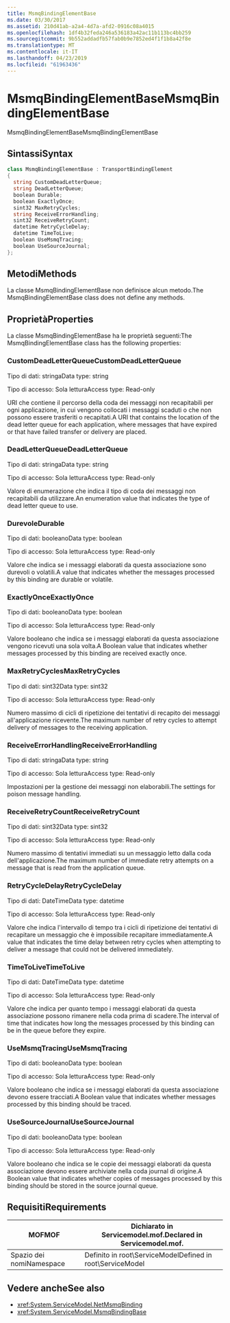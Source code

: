 ```yaml
---
title: MsmqBindingElementBase
ms.date: 03/30/2017
ms.assetid: 210d41ab-a2a4-4d7a-afd2-0916c08a4015
ms.openlocfilehash: 1df4b32feda246a536183a42ac11b113bc4bb259
ms.sourcegitcommit: 9b552addadfb57fab0b9e7852ed4f1f1b8a42f8e
ms.translationtype: MT
ms.contentlocale: it-IT
ms.lasthandoff: 04/23/2019
ms.locfileid: "61963436"
---
```

# <a name="msmqbindingelementbase"></a><span data-ttu-id="0e558-102">MsmqBindingElementBase</span><span class="sxs-lookup"><span data-stu-id="0e558-102">MsmqBindingElementBase</span></span>
<span data-ttu-id="0e558-103">MsmqBindingElementBase</span><span class="sxs-lookup"><span data-stu-id="0e558-103">MsmqBindingElementBase</span></span>  
  
## <a name="syntax"></a><span data-ttu-id="0e558-104">Sintassi</span><span class="sxs-lookup"><span data-stu-id="0e558-104">Syntax</span></span>  
  
```csharp  
class MsmqBindingElementBase : TransportBindingElement  
{  
  string CustomDeadLetterQueue;  
  string DeadLetterQueue;  
  boolean Durable;  
  boolean ExactlyOnce;  
  sint32 MaxRetryCycles;  
  string ReceiveErrorHandling;  
  sint32 ReceiveRetryCount;  
  datetime RetryCycleDelay;  
  datetime TimeToLive;  
  boolean UseMsmqTracing;  
  boolean UseSourceJournal;  
};  
```  
  
## <a name="methods"></a><span data-ttu-id="0e558-105">Metodi</span><span class="sxs-lookup"><span data-stu-id="0e558-105">Methods</span></span>  
 <span data-ttu-id="0e558-106">La classe MsmqBindingElementBase non definisce alcun metodo.</span><span class="sxs-lookup"><span data-stu-id="0e558-106">The MsmqBindingElementBase class does not define any methods.</span></span>  
  
## <a name="properties"></a><span data-ttu-id="0e558-107">Proprietà</span><span class="sxs-lookup"><span data-stu-id="0e558-107">Properties</span></span>  
 <span data-ttu-id="0e558-108">La classe MsmqBindingElementBase ha le proprietà seguenti:</span><span class="sxs-lookup"><span data-stu-id="0e558-108">The MsmqBindingElementBase class has the following properties:</span></span>  
  
### <a name="customdeadletterqueue"></a><span data-ttu-id="0e558-109">CustomDeadLetterQueue</span><span class="sxs-lookup"><span data-stu-id="0e558-109">CustomDeadLetterQueue</span></span>  
 <span data-ttu-id="0e558-110">Tipo di dati: stringa</span><span class="sxs-lookup"><span data-stu-id="0e558-110">Data type: string</span></span>  
  
 <span data-ttu-id="0e558-111">Tipo di accesso: Sola lettura</span><span class="sxs-lookup"><span data-stu-id="0e558-111">Access type: Read-only</span></span>  
  
 <span data-ttu-id="0e558-112">URI che contiene il percorso della coda dei messaggi non recapitabili per ogni applicazione, in cui vengono collocati i messaggi scaduti o che non possono essere trasferiti o recapitati.</span><span class="sxs-lookup"><span data-stu-id="0e558-112">A URI that contains the location of the dead letter queue for each application, where messages that have expired or that have failed transfer or delivery are placed.</span></span>  
  
### <a name="deadletterqueue"></a><span data-ttu-id="0e558-113">DeadLetterQueue</span><span class="sxs-lookup"><span data-stu-id="0e558-113">DeadLetterQueue</span></span>  
 <span data-ttu-id="0e558-114">Tipo di dati: stringa</span><span class="sxs-lookup"><span data-stu-id="0e558-114">Data type: string</span></span>  
  
 <span data-ttu-id="0e558-115">Tipo di accesso: Sola lettura</span><span class="sxs-lookup"><span data-stu-id="0e558-115">Access type: Read-only</span></span>  
  
 <span data-ttu-id="0e558-116">Valore di enumerazione che indica il tipo di coda dei messaggi non recapitabili da utilizzare.</span><span class="sxs-lookup"><span data-stu-id="0e558-116">An enumeration value that indicates the type of dead letter queue to use.</span></span>  
  
### <a name="durable"></a><span data-ttu-id="0e558-117">Durevole</span><span class="sxs-lookup"><span data-stu-id="0e558-117">Durable</span></span>  
 <span data-ttu-id="0e558-118">Tipo di dati: booleano</span><span class="sxs-lookup"><span data-stu-id="0e558-118">Data type: boolean</span></span>  
  
 <span data-ttu-id="0e558-119">Tipo di accesso: Sola lettura</span><span class="sxs-lookup"><span data-stu-id="0e558-119">Access type: Read-only</span></span>  
  
 <span data-ttu-id="0e558-120">Valore che indica se i messaggi elaborati da questa associazione sono durevoli o volatili.</span><span class="sxs-lookup"><span data-stu-id="0e558-120">A value that indicates whether the messages processed by this binding are durable or volatile.</span></span>  
  
### <a name="exactlyonce"></a><span data-ttu-id="0e558-121">ExactlyOnce</span><span class="sxs-lookup"><span data-stu-id="0e558-121">ExactlyOnce</span></span>  
 <span data-ttu-id="0e558-122">Tipo di dati: booleano</span><span class="sxs-lookup"><span data-stu-id="0e558-122">Data type: boolean</span></span>  
  
 <span data-ttu-id="0e558-123">Tipo di accesso: Sola lettura</span><span class="sxs-lookup"><span data-stu-id="0e558-123">Access type: Read-only</span></span>  
  
 <span data-ttu-id="0e558-124">Valore booleano che indica se i messaggi elaborati da questa associazione vengono ricevuti una sola volta.</span><span class="sxs-lookup"><span data-stu-id="0e558-124">A Boolean value that indicates whether messages processed by this binding are received exactly once.</span></span>  
  
### <a name="maxretrycycles"></a><span data-ttu-id="0e558-125">MaxRetryCycles</span><span class="sxs-lookup"><span data-stu-id="0e558-125">MaxRetryCycles</span></span>  
 <span data-ttu-id="0e558-126">Tipo di dati: sint32</span><span class="sxs-lookup"><span data-stu-id="0e558-126">Data type: sint32</span></span>  
  
 <span data-ttu-id="0e558-127">Tipo di accesso: Sola lettura</span><span class="sxs-lookup"><span data-stu-id="0e558-127">Access type: Read-only</span></span>  
  
 <span data-ttu-id="0e558-128">Numero massimo di cicli di ripetizione dei tentativi di recapito dei messaggi all'applicazione ricevente.</span><span class="sxs-lookup"><span data-stu-id="0e558-128">The maximum number of retry cycles to attempt delivery of messages to the receiving application.</span></span>  
  
### <a name="receiveerrorhandling"></a><span data-ttu-id="0e558-129">ReceiveErrorHandling</span><span class="sxs-lookup"><span data-stu-id="0e558-129">ReceiveErrorHandling</span></span>  
 <span data-ttu-id="0e558-130">Tipo di dati: stringa</span><span class="sxs-lookup"><span data-stu-id="0e558-130">Data type: string</span></span>  
  
 <span data-ttu-id="0e558-131">Tipo di accesso: Sola lettura</span><span class="sxs-lookup"><span data-stu-id="0e558-131">Access type: Read-only</span></span>  
  
 <span data-ttu-id="0e558-132">Impostazioni per la gestione dei messaggi non elaborabili.</span><span class="sxs-lookup"><span data-stu-id="0e558-132">The settings for poison message handling.</span></span>  
  
### <a name="receiveretrycount"></a><span data-ttu-id="0e558-133">ReceiveRetryCount</span><span class="sxs-lookup"><span data-stu-id="0e558-133">ReceiveRetryCount</span></span>  
 <span data-ttu-id="0e558-134">Tipo di dati: sint32</span><span class="sxs-lookup"><span data-stu-id="0e558-134">Data type: sint32</span></span>  
  
 <span data-ttu-id="0e558-135">Tipo di accesso: Sola lettura</span><span class="sxs-lookup"><span data-stu-id="0e558-135">Access type: Read-only</span></span>  
  
 <span data-ttu-id="0e558-136">Numero massimo di tentativi immediati su un messaggio letto dalla coda dell'applicazione.</span><span class="sxs-lookup"><span data-stu-id="0e558-136">The maximum number of immediate retry attempts on a message that is read from the application queue.</span></span>  
  
### <a name="retrycycledelay"></a><span data-ttu-id="0e558-137">RetryCycleDelay</span><span class="sxs-lookup"><span data-stu-id="0e558-137">RetryCycleDelay</span></span>  
 <span data-ttu-id="0e558-138">Tipo di dati: DateTime</span><span class="sxs-lookup"><span data-stu-id="0e558-138">Data type: datetime</span></span>  
  
 <span data-ttu-id="0e558-139">Tipo di accesso: Sola lettura</span><span class="sxs-lookup"><span data-stu-id="0e558-139">Access type: Read-only</span></span>  
  
 <span data-ttu-id="0e558-140">Valore che indica l'intervallo di tempo tra i cicli di ripetizione dei tentativi di recapitare un messaggio che è impossibile recapitare immediatamente.</span><span class="sxs-lookup"><span data-stu-id="0e558-140">A value that indicates the time delay between retry cycles when attempting to deliver a message that could not be delivered immediately.</span></span>  
  
### <a name="timetolive"></a><span data-ttu-id="0e558-141">TimeToLive</span><span class="sxs-lookup"><span data-stu-id="0e558-141">TimeToLive</span></span>  
 <span data-ttu-id="0e558-142">Tipo di dati: DateTime</span><span class="sxs-lookup"><span data-stu-id="0e558-142">Data type: datetime</span></span>  
  
 <span data-ttu-id="0e558-143">Tipo di accesso: Sola lettura</span><span class="sxs-lookup"><span data-stu-id="0e558-143">Access type: Read-only</span></span>  
  
 <span data-ttu-id="0e558-144">Valore che indica per quanto tempo i messaggi elaborati da questa associazione possono rimanere nella coda prima di scadere.</span><span class="sxs-lookup"><span data-stu-id="0e558-144">The interval of time that indicates how long the messages processed by this binding can be in the queue before they expire.</span></span>  
  
### <a name="usemsmqtracing"></a><span data-ttu-id="0e558-145">UseMsmqTracing</span><span class="sxs-lookup"><span data-stu-id="0e558-145">UseMsmqTracing</span></span>  
 <span data-ttu-id="0e558-146">Tipo di dati: booleano</span><span class="sxs-lookup"><span data-stu-id="0e558-146">Data type: boolean</span></span>  
  
 <span data-ttu-id="0e558-147">Tipo di accesso: Sola lettura</span><span class="sxs-lookup"><span data-stu-id="0e558-147">Access type: Read-only</span></span>  
  
 <span data-ttu-id="0e558-148">Valore booleano che indica se i messaggi elaborati da questa associazione devono essere tracciati.</span><span class="sxs-lookup"><span data-stu-id="0e558-148">A Boolean value that indicates whether messages processed by this binding should be traced.</span></span>  
  
### <a name="usesourcejournal"></a><span data-ttu-id="0e558-149">UseSourceJournal</span><span class="sxs-lookup"><span data-stu-id="0e558-149">UseSourceJournal</span></span>  
 <span data-ttu-id="0e558-150">Tipo di dati: booleano</span><span class="sxs-lookup"><span data-stu-id="0e558-150">Data type: boolean</span></span>  
  
 <span data-ttu-id="0e558-151">Tipo di accesso: Sola lettura</span><span class="sxs-lookup"><span data-stu-id="0e558-151">Access type: Read-only</span></span>  
  
 <span data-ttu-id="0e558-152">Valore booleano che indica se le copie dei messaggi elaborati da questa associazione devono essere archiviate nella coda journal di origine.</span><span class="sxs-lookup"><span data-stu-id="0e558-152">A Boolean value that indicates whether copies of messages processed by this binding should be stored in the source journal queue.</span></span>  
  
## <a name="requirements"></a><span data-ttu-id="0e558-153">Requisiti</span><span class="sxs-lookup"><span data-stu-id="0e558-153">Requirements</span></span>  
  
|<span data-ttu-id="0e558-154">MOF</span><span class="sxs-lookup"><span data-stu-id="0e558-154">MOF</span></span>|<span data-ttu-id="0e558-155">Dichiarato in Servicemodel.mof.</span><span class="sxs-lookup"><span data-stu-id="0e558-155">Declared in Servicemodel.mof.</span></span>|  
|---------|-----------------------------------|  
|<span data-ttu-id="0e558-156">Spazio dei nomi</span><span class="sxs-lookup"><span data-stu-id="0e558-156">Namespace</span></span>|<span data-ttu-id="0e558-157">Definito in root\ServiceModel</span><span class="sxs-lookup"><span data-stu-id="0e558-157">Defined in root\ServiceModel</span></span>|  
  
## <a name="see-also"></a><span data-ttu-id="0e558-158">Vedere anche</span><span class="sxs-lookup"><span data-stu-id="0e558-158">See also</span></span>

- <xref:System.ServiceModel.NetMsmqBinding>
- <xref:System.ServiceModel.MsmqBindingBase>
